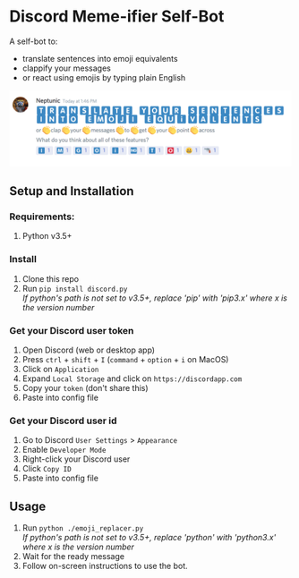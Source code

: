 # Discord Meme-ifier Self-Bot

A self-bot to:

* translate sentences into emoji equivalents
* clappify your messages
* or react using emojis by typing plain English

![](imgs/Example.png)


## Setup and Installation
### Requirements:
1. Python v3.5+

### Install
1. Clone this repo
1. Run `pip install discord.py`  
	*If python's path is not set to v3.5+, replace 'pip' with 'pip3.x' where x is the version number*
    
### Get your Discord user token
1. Open Discord (web or desktop app)
1. Press `ctrl` + `shift` + `I` (`command` + `option` + `i` on MacOS)
1. Click on `Application`
1. Expand `Local Storage` and click on `https://discordapp.com`
1. Copy your `token` (don't share this)
1. Paste into config file
### Get your Discord user id
1. Go to Discord `User Settings` > `Appearance`
1. Enable `Developer Mode`
1. Right-click your Discord user
1. Click `Copy ID`
1. Paste into config file

## Usage
1. Run `python ./emoji_replacer.py`  
	*If python's path is not set to v3.5+, replace 'python' with 'python3.x' where x is the version number*
1. Wait for the ready message
1. Follow on-screen instructions to use the bot.
